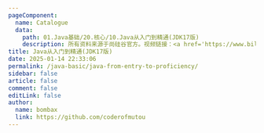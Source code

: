 ```yaml
---
pageComponent:
  name: Catalogue
  data:
    path: 01.Java基础/20.核心/10.Java从入门到精通(JDK17版)
    description: 所有资料来源于尚硅谷官方。视频链接：<a href='https://www.bilibili.com/video/BV1PY411e7J6/'>尚硅谷Java零基础全套视频教程(宋红康主讲，java入门自学必备)</a>
title: Java从入门到精通(JDK17版)
date: 2025-01-14 22:33:06
permalink: /java-basic/java-from-entry-to-proficiency/
sidebar: false
article: false
comment: false
editLink: false
author:
  name: bombax
  link: https://github.com/coderofmutou
---
```

